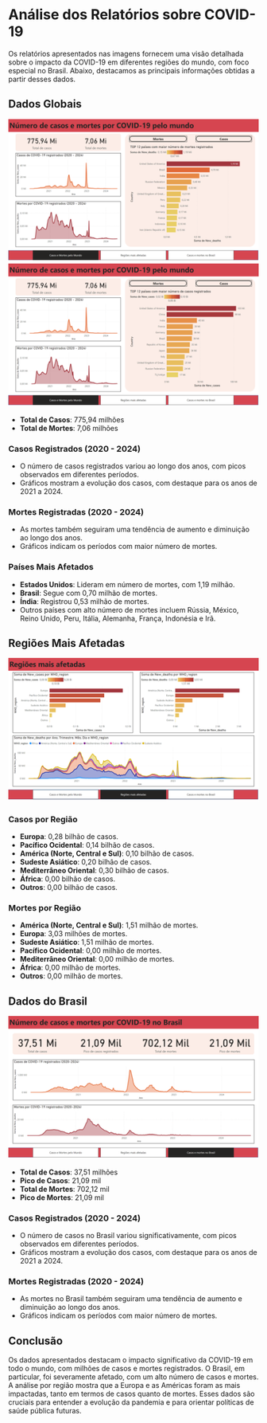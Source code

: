 # Análise dos Relatórios sobre COVID-19

Os relatórios apresentados nas imagens fornecem uma visão detalhada sobre o impacto da COVID-19 em diferentes regiões do mundo, com foco especial no Brasil. Abaixo, destacamos as principais informações obtidas a partir desses dados.

## Dados Globais
![pagina1](https://github.com/WenFra005/Relatorio-sobre-a-Covid19/blob/main/relatorio_pagina/Imagem1%20-%20Copia.png)
![pagina1-outro](https://github.com/WenFra005/Relatorio-sobre-a-Covid19/blob/main/relatorio_pagina/Imagem2%20-%20Copia.png)
- **Total de Casos**: 775,94 milhões
- **Total de Mortes**: 7,06 milhões

### Casos Registrados (2020 - 2024)
- O número de casos registrados variou ao longo dos anos, com picos observados em diferentes períodos.
- Gráficos mostram a evolução dos casos, com destaque para os anos de 2021 a 2024.

### Mortes Registradas (2020 - 2024)
- As mortes também seguiram uma tendência de aumento e diminuição ao longo dos anos.
- Gráficos indicam os períodos com maior número de mortes.

### Países Mais Afetados
- **Estados Unidos**: Lideram em número de mortes, com 1,19 milhão.
- **Brasil**: Segue com 0,70 milhão de mortes.
- **Índia**: Registrou 0,53 milhão de mortes.
- Outros países com alto número de mortes incluem Rússia, México, Reino Unido, Peru, Itália, Alemanha, França, Indonésia e Irã.

## Regiões Mais Afetadas
![pagina2](https://github.com/WenFra005/Relatorio-sobre-a-Covid19/blob/main/relatorio_pagina/Imagem3%20-%20Copia.png)

### Casos por Região
- **Europa**: 0,28 bilhão de casos.
- **Pacífico Ocidental**: 0,14 bilhão de casos.
- **América (Norte, Central e Sul)**: 0,10 bilhão de casos.
- **Sudeste Asiático**: 0,20 bilhão de casos.
- **Mediterrâneo Oriental**: 0,30 bilhão de casos.
- **África**: 0,00 bilhão de casos.
- **Outros**: 0,00 bilhão de casos.

### Mortes por Região
- **América (Norte, Central e Sul)**: 1,51 milhão de mortes.
- **Europa**: 3,03 milhões de mortes.
- **Sudeste Asiático**: 1,51 milhão de mortes.
- **Pacífico Ocidental**: 0,00 milhão de mortes.
- **Mediterrâneo Oriental**: 0,00 milhão de mortes.
- **África**: 0,00 milhão de mortes.
- **Outros**: 0,00 milhão de mortes.

## Dados do Brasil
![pagina3](https://github.com/WenFra005/Relatorio-sobre-a-Covid19/blob/main/relatorio_pagina/Imagem4%20-%20Copia.png)

- **Total de Casos**: 37,51 milhões
- **Pico de Casos**: 21,09 mil
- **Total de Mortes**: 702,12 mil
- **Pico de Mortes**: 21,09 mil

### Casos Registrados (2020 - 2024)
- O número de casos no Brasil variou significativamente, com picos observados em diferentes períodos.
- Gráficos mostram a evolução dos casos, com destaque para os anos de 2021 a 2024.

### Mortes Registradas (2020 - 2024)
- As mortes no Brasil também seguiram uma tendência de aumento e diminuição ao longo dos anos.
- Gráficos indicam os períodos com maior número de mortes.

## Conclusão

Os dados apresentados destacam o impacto significativo da COVID-19 em todo o mundo, com milhões de casos e mortes registrados. O Brasil, em particular, foi severamente afetado, com um alto número de casos e mortes. A análise por região mostra que a Europa e as Américas foram as mais impactadas, tanto em termos de casos quanto de mortes. Esses dados são cruciais para entender a evolução da pandemia e para orientar políticas de saúde pública futuras.
